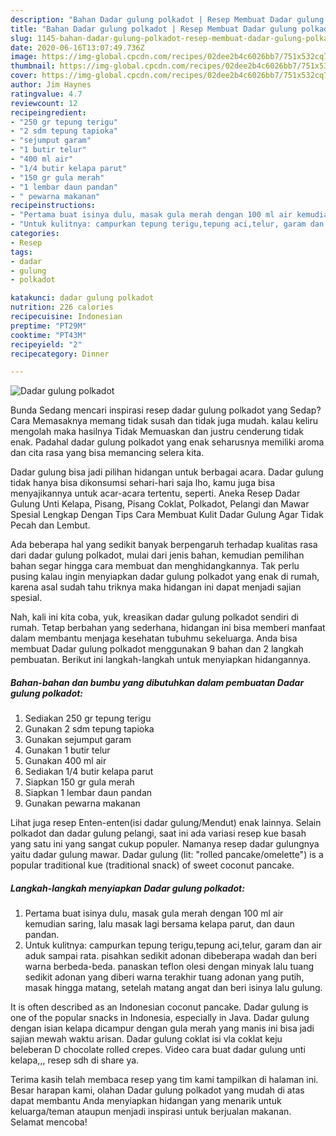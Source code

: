 ```yaml
---
description: "Bahan Dadar gulung polkadot | Resep Membuat Dadar gulung polkadot Yang Lezat Sekali"
title: "Bahan Dadar gulung polkadot | Resep Membuat Dadar gulung polkadot Yang Lezat Sekali"
slug: 1145-bahan-dadar-gulung-polkadot-resep-membuat-dadar-gulung-polkadot-yang-lezat-sekali
date: 2020-06-16T13:07:49.736Z
image: https://img-global.cpcdn.com/recipes/02dee2b4c6026bb7/751x532cq70/dadar-gulung-polkadot-foto-resep-utama.jpg
thumbnail: https://img-global.cpcdn.com/recipes/02dee2b4c6026bb7/751x532cq70/dadar-gulung-polkadot-foto-resep-utama.jpg
cover: https://img-global.cpcdn.com/recipes/02dee2b4c6026bb7/751x532cq70/dadar-gulung-polkadot-foto-resep-utama.jpg
author: Jim Haynes
ratingvalue: 4.7
reviewcount: 12
recipeingredient:
- "250 gr tepung terigu"
- "2 sdm tepung tapioka"
- "sejumput garam"
- "1 butir telur"
- "400 ml air"
- "1/4 butir kelapa parut"
- "150 gr gula merah"
- "1 lembar daun pandan"
- " pewarna makanan"
recipeinstructions:
- "Pertama buat isinya dulu, masak gula merah dengan 100 ml air kemudian saring, lalu masak lagi bersama kelapa parut, dan daun pandan."
- "Untuk kulitnya: campurkan tepung terigu,tepung aci,telur, garam dan air aduk sampai rata. pisahkan sedikit adonan dibeberapa wadah dan beri warna berbeda-beda. panaskan teflon olesi dengan minyak lalu tuang sedikit adonan yang diberi warna terakhir tuang adonan yang putih, masak hingga matang, setelah matang angat dan beri isinya lalu gulung."
categories:
- Resep
tags:
- dadar
- gulung
- polkadot

katakunci: dadar gulung polkadot 
nutrition: 226 calories
recipecuisine: Indonesian
preptime: "PT29M"
cooktime: "PT43M"
recipeyield: "2"
recipecategory: Dinner

---
```



![Dadar gulung polkadot](https://img-global.cpcdn.com/recipes/02dee2b4c6026bb7/751x532cq70/dadar-gulung-polkadot-foto-resep-utama.jpg)

Bunda Sedang mencari inspirasi resep dadar gulung polkadot yang Sedap? Cara Memasaknya memang tidak susah dan tidak juga mudah. kalau keliru mengolah maka hasilnya Tidak Memuaskan dan justru cenderung tidak enak. Padahal dadar gulung polkadot yang enak seharusnya memiliki aroma dan cita rasa yang bisa memancing selera kita.

Dadar gulung bisa jadi pilihan hidangan untuk berbagai acara. Dadar gulung tidak hanya bisa dikonsumsi sehari-hari saja lho, kamu juga bisa menyajikannya untuk acar-acara tertentu, seperti. Aneka Resep Dadar Gulung Unti Kelapa, Pisang, Pisang Coklat, Polkadot, Pelangi dan Mawar Spesial Lengkap Dengan Tips Cara Membuat Kulit Dadar Gulung Agar Tidak Pecah dan Lembut.

Ada beberapa hal yang sedikit banyak berpengaruh terhadap kualitas rasa dari dadar gulung polkadot, mulai dari jenis bahan, kemudian pemilihan bahan segar hingga cara membuat dan menghidangkannya. Tak perlu pusing kalau ingin menyiapkan dadar gulung polkadot yang enak di rumah, karena asal sudah tahu triknya maka hidangan ini dapat menjadi sajian spesial.


Nah, kali ini kita coba, yuk, kreasikan dadar gulung polkadot sendiri di rumah. Tetap berbahan yang sederhana, hidangan ini bisa memberi manfaat dalam membantu menjaga kesehatan tubuhmu sekeluarga. Anda bisa membuat Dadar gulung polkadot menggunakan 9 bahan dan 2 langkah pembuatan. Berikut ini langkah-langkah untuk menyiapkan hidangannya.

<!--inarticleads1-->

##### Bahan-bahan dan bumbu yang dibutuhkan dalam pembuatan Dadar gulung polkadot:

1. Sediakan 250 gr tepung terigu
1. Gunakan 2 sdm tepung tapioka
1. Gunakan sejumput garam
1. Gunakan 1 butir telur
1. Gunakan 400 ml air
1. Sediakan 1/4 butir kelapa parut
1. Siapkan 150 gr gula merah
1. Siapkan 1 lembar daun pandan
1. Gunakan  pewarna makanan


Lihat juga resep Enten-enten(isi dadar gulung/Mendut) enak lainnya. Selain polkadot dan dadar gulung pelangi, saat ini ada variasi resep kue basah yang satu ini yang sangat cukup populer. Namanya resep dadar gulungnya yaitu dadar gulung mawar. Dadar gulung (lit: &#34;rolled pancake/omelette&#34;) is a popular traditional kue (traditional snack) of sweet coconut pancake. 

<!--inarticleads2-->

##### Langkah-langkah menyiapkan Dadar gulung polkadot:

1. Pertama buat isinya dulu, masak gula merah dengan 100 ml air kemudian saring, lalu masak lagi bersama kelapa parut, dan daun pandan.
1. Untuk kulitnya: campurkan tepung terigu,tepung aci,telur, garam dan air aduk sampai rata. pisahkan sedikit adonan dibeberapa wadah dan beri warna berbeda-beda. panaskan teflon olesi dengan minyak lalu tuang sedikit adonan yang diberi warna terakhir tuang adonan yang putih, masak hingga matang, setelah matang angat dan beri isinya lalu gulung.


It is often described as an Indonesian coconut pancake. Dadar gulung is one of the popular snacks in Indonesia, especially in Java. Dadar gulung dengan isian kelapa dicampur dengan gula merah yang manis ini bisa jadi sajian mewah waktu arisan. Dadar gulung coklat isi vla coklat keju beleberan D chocolate rolled crepes. Video cara buat dadar gulung unti kelapa,,, resep sdh di share ya. 

Terima kasih telah membaca resep yang tim kami tampilkan di halaman ini. Besar harapan kami, olahan Dadar gulung polkadot yang mudah di atas dapat membantu Anda menyiapkan hidangan yang menarik untuk keluarga/teman ataupun menjadi inspirasi untuk berjualan makanan. Selamat mencoba!
